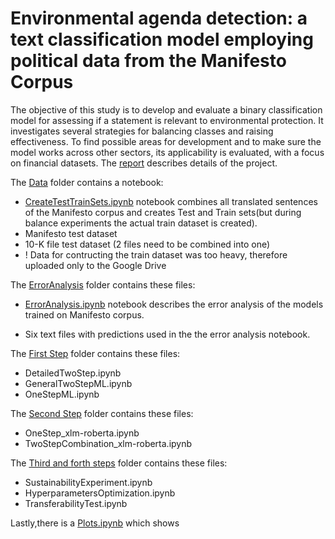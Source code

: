 # Environmental agenda detection: a text classification model employing political data from the Manifesto Corpus
The objective of this study is to develop and evaluate a binary classification model for assessing if a statement is relevant to environmental protection. It investigates several strategies for balancing classes and raising effectiveness. To find possible areas for development and to make sure the model works across other sectors, its applicability is evaluated, with a focus on financial datasets. The [report](https://github.com/yerkesoul/Environmental-agenda-detection/blob/main/Manifesto_project_model.pdf) describes details of the project.

The [Data](https://github.com/yerkesoul/Environmental-agenda-detection/tree/main/Data) folder contains a notebook:

* [CreateTestTrainSets.ipynb](https://github.com/yerkesoul/Environmental-agenda-detection/blob/main/Data/CreateTestTrainSets.ipynb) notebook combines all translated sentences of the Manifesto corpus and creates Test and Train sets(but during balance experiments the actual train dataset is created).
* Manifesto test dataset
* 10-K file test dataset (2 files need to be combined into one)
* ! Data for contructing the train dataset was too heavy, therefore uploaded only to the Google Drive


The [ErrorAnalysis](https://github.com/yerkesoul/Environmental-agenda-detection/tree/main/ErrorAnalysis) folder contains these files:

* [ErrorAnalysis.ipynb](https://github.com/yerkesoul/Environmental-agenda-detection/blob/main/ErrorAnalysis/ErrorAnalysis.ipynb) notebook describes the error analysis of the models trained on Manifesto corpus.

* Six text files with predictions used in the the error analysis notebook.



The [First Step](https://github.com/yerkesoul/Environmental-agenda-detection/tree/main/First%20Step) folder contains these files:
* DetailedTwoStep.ipynb 
* GeneralTwoStepML.ipynb
* OneStepML.ipynb

The [Second Step](https://github.com/yerkesoul/Environmental-agenda-detection/tree/main/Second%20Step) folder contains these files:
* OneStep_xlm-roberta.ipynb
* TwoStepCombination_xlm-roberta.ipynb


The [Third and forth steps](https://github.com/yerkesoul/Environmental-agenda-detection/tree/main/Third%20and%20forth%20steps) folder contains these files:
* SustainabilityExperiment.ipynb
* HyperparametersOptimization.ipynb
* TransferabilityTest.ipynb

Lastly,there is a [Plots.ipynb](https://github.com/yerkesoul/Environmental-agenda-detection/blob/main/CorpusPlots.ipynb) which shows 
